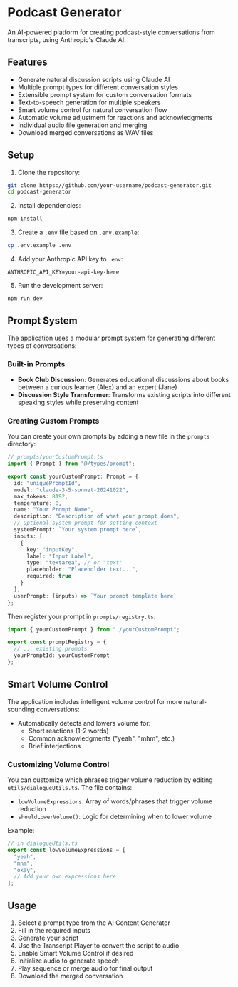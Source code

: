 # Podcast Generator

An AI-powered platform for creating podcast-style conversations from transcripts, using Anthropic's Claude AI.

## Features

- Generate natural discussion scripts using Claude AI
- Multiple prompt types for different conversation styles
- Extensible prompt system for custom conversation formats
- Text-to-speech generation for multiple speakers
- Smart volume control for natural conversation flow
- Automatic volume adjustment for reactions and acknowledgments
- Individual audio file generation and merging
- Download merged conversations as WAV files

## Setup

1. Clone the repository:

```bash
git clone https://github.com/your-username/podcast-generator.git
cd podcast-generator
```

2. Install dependencies:

```bash
npm install
```

3. Create a `.env` file based on `.env.example`:

```bash
cp .env.example .env
```

4. Add your Anthropic API key to `.env`:

```
ANTHROPIC_API_KEY=your-api-key-here
```

5. Run the development server:

```bash
npm run dev
```

## Prompt System

The application uses a modular prompt system for generating different types of conversations:

### Built-in Prompts

- **Book Club Discussion**: Generates educational discussions about books between a curious learner (Alex) and an expert (Jane)
- **Discussion Style Transformer**: Transforms existing scripts into different speaking styles while preserving content

### Creating Custom Prompts

You can create your own prompts by adding a new file in the `prompts` directory:

```typescript
// prompts/yourCustomPrompt.ts
import { Prompt } from "@/types/prompt";

export const yourCustomPrompt: Prompt = {
  id: "uniquePromptId",
  model: "claude-3-5-sonnet-20241022",
  max_tokens: 8192,
  temperature: 0,
  name: "Your Prompt Name",
  description: "Description of what your prompt does",
  // Optional system prompt for setting context
  systemPrompt: `Your system prompt here`,
  inputs: [
    {
      key: "inputKey",
      label: "Input Label",
      type: "textarea", // or "text"
      placeholder: "Placeholder text...",
      required: true
    }
  ],
  userPrompt: (inputs) => `Your prompt template here`
};
```

Then register your prompt in `prompts/registry.ts`:

```typescript
import { yourCustomPrompt } from "./yourCustomPrompt";

export const promptRegistry = {
  // ... existing prompts
  yourPromptId: yourCustomPrompt
};
```

## Smart Volume Control

The application includes intelligent volume control for more natural-sounding conversations:

- Automatically detects and lowers volume for:
  - Short reactions (1-2 words)
  - Common acknowledgments ("yeah", "mhm", etc.)
  - Brief interjections

### Customizing Volume Control

You can customize which phrases trigger volume reduction by editing `utils/dialogueUtils.ts`. The file contains:

- `lowVolumeExpressions`: Array of words/phrases that trigger volume reduction
- `shouldLowerVolume()`: Logic for determining when to lower volume

Example:

```typescript
// in dialogueUtils.ts
export const lowVolumeExpressions = [
  "yeah",
  "mhm",
  "okay",
  // Add your own expressions here
];
```

## Usage 

1. Select a prompt type from the AI Content Generator
2. Fill in the required inputs
3. Generate your script
4. Use the Transcript Player to convert the script to audio
5. Enable Smart Volume Control if desired
6. Initialize audio to generate speech
7. Play sequence or merge audio for final output
8. Download the merged conversation

